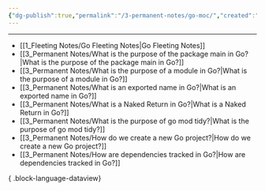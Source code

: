 ```yaml
---
{"dg-publish":true,"permalink":"/3-permanent-notes/go-moc/","created":"2023-08-03T14:48:54.702+02:00","updated":"2023-08-03T23:46:06.418+02:00"}
---
```



---
- [[1_Fleeting Notes/Go Fleeting Notes\|Go Fleeting Notes]]
- [[3_Permanent Notes/What is the purpose of the package main in Go?\|What is the purpose of the package main in Go?]]
- [[3_Permanent Notes/What is the purpose of a module in Go?\|What is the purpose of a module in Go?]]
- [[3_Permanent Notes/What is an exported name in Go?\|What is an exported name in Go?]]
- [[3_Permanent Notes/What is a Naked Return in Go?\|What is a Naked Return in Go?]]
- [[3_Permanent Notes/What is the purpose of go mod tidy?\|What is the purpose of go mod tidy?]]
- [[3_Permanent Notes/How do we create a new Go project?\|How do we create a new Go project?]]
- [[3_Permanent Notes/How are dependencies tracked in Go?\|How are dependencies tracked in Go?]]

{ .block-language-dataview}